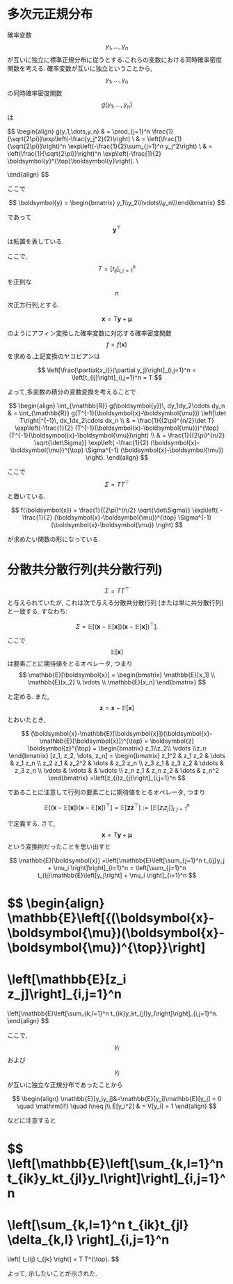 
# 多次元正規分布

確率変数 $$y_1,\dots,y_n$$ が互いに独立に標準正規分布に従うとする.これらの変数における同時確率密度関数を考える.
確率変数が互いに独立ということから,$$y_1,\dots,y_n$$ の同時確率密度関数 $$g(y_1,\dots,y_n)$$ は

$$
\begin{align}
g(y_1,\dots,y_n) & = \prod_{j=1}^n
                     \frac{1}{\sqrt{2\pi}}\exp\left(-\frac{y_j^2}{2}\right) \\
                 & = \left(\frac{1}{\sqrt{2\pi}}\right)^n
                     \exp\left(-\frac{1}{2}\sum_{j=1}^n y_j^2\right) \\
                 & = \left(\frac{1}{\sqrt{2\pi}}\right)^n
                     \exp\left(-\frac{1}{2} \boldsymbol{y}^{\top}\boldsymbol{y}\right). \\

\end{align}
$$

ここで

$$
\boldsymbol{y} = \begin{bmatrix} y_1\\y_2\\\vdots\\y_n\\\end{bmatrix}
$$

であって $$\boldsymbol{y}^{\top}$$ は転置を表している.

ここで,$$T= [t_{ij}]_{i,j=1}^n$$ を正則な $$n$$ 次正方行列,とする.

$$
\boldsymbol{x} = T\boldsymbol{y} + \boldsymbol{\mu}
$$

のようにアフィン変換した確率変数に対応する確率密度関数 $$f=f(\boldsymbol{x})$$ を求める.上記変換のヤコビアンは

$$
\left[\frac{\partial{x_i}}{\partial y_j}\right]_{i,j=1}^n = \left[t_{ij}\right]_{i,j=1}^n = T
$$


よって,多変数の積分の変数変換を考えることで

$$
\begin{align}
\int_{\mathbb{R}} g(\boldsymbol{y})\, dy_1dy_2\cdots dy_n & = \int_{\mathbb{R}}
                                                              g(T^{-1}(\boldsymbol{x}-\boldsymbol{\mu}))
                                                              \left|\det T\right|^{-1}\, dx_1dx_2\cdots dx_n \\
                                             & = \frac{1}{(2\pi)^{n/2}\det T}
                                                 \exp\left(-\frac{1}{2}
                                                           (T^{-1}(\boldsymbol{x}-\boldsymbol{\mu}))^{\top}
                                                           (T^{-1}(\boldsymbol{x}-\boldsymbol{\mu})\right) \\
                                             & = \frac{1}{(2\pi)^{n/2} \sqrt{\det\Sigma}}
                                                 \exp\left(
                                                     -\frac{1}{2}
                                                     (\boldsymbol{x}-\boldsymbol{\mu})^{\top}
                                                      \Sigma^{-1}
                                                     (\boldsymbol{x}-\boldsymbol{\mu})
                                                 \right).
\end{align}
$$

ここで $$\Sigma = TT^{\top}$$ と置いている.

$$
f(\boldsymbol{x}) =
\frac{1}{(2\pi)^{n/2} \sqrt{\det\Sigma}}
\exp\left(
        -\frac{1}{2}
        (\boldsymbol{x}-\boldsymbol{\mu})^{\top}
         \Sigma^{-1}
        (\boldsymbol{x}-\boldsymbol{\mu})
    \right)
$$

が求めたい関数の形になっている.

# 分散共分散行列(共分散行列)

$$\Sigma = TT^{\top}$$ と与えられていたが, これは次で与える分散共分散行列 (または単に共分散行列) と一致する. すなわち:

$$
\Sigma = \mathbb{E} \left[(\boldsymbol{x}-\mathbb{E}[\boldsymbol{x}])(\boldsymbol{x}-\mathbb{E}[\boldsymbol{x}])^{\top}\right].
$$

ここで $$\mathbb{E}[\boldsymbol{x}]$$ は要素ごとに期待値をとるオペレータ, つまり
$$
\mathbb{E}[\boldsymbol{x}] = \begin{bmatrix}
                                 \mathbb{E}[x_1] \\ \mathbb{E}[x_2] \\ \vdots \\ \mathbb{E}[x_n]
                             \end{bmatrix}
$$

と定める. また, $$\boldsymbol{z}=\boldsymbol{x}-\mathbb{E}[\boldsymbol{x}] $$とおいたとき,

$$
(\boldsymbol{x}-\mathbb{E}[\boldsymbol{x}])(\boldsymbol{x}-\mathbb{E}[\boldsymbol{x}])^{\top} =
\boldsymbol{z} \boldsymbol{z}^{\top} =
\begin{bmatrix} z_1\\z_2\\ \vdots \\z_n \end{bmatrix} [z_1, z_2, \dots, z_n] =
\begin{bmatrix}
z_1^2   & z_1 z_2 & \dots  & z_1 z_n \\
z_2 z_1 & z_2^2   & \dots  & z_2 z_n \\
z_3 z_1 & z_3 z_2 & \ddots & z_3 z_n \\
\vdots  & \vdots  &        & \vdots  \\
z_n z_1 & z_n z_2 & \dots  & z_n^2   
\end{bmatrix}
=\left[z_{i}z_{j}\right]_{i,j=1}^n
$$

であることに注意して行列の要素ごとに期待値をとるオペレータ, つまり

$$
\mathbb{E}[(\boldsymbol{x}-\mathbb{E}[\boldsymbol{x}])(\boldsymbol{x}-\mathbb{E}[\boldsymbol{x}])^{\top}]=\mathbb{E}[\boldsymbol{z}\boldsymbol{z}^{\top}] := \left[\mathbb{E}[z_iz_j]\right]_{i,j=1}^n
$$

で定義する. さて, $$\boldsymbol{x}=T\boldsymbol{y}+\boldsymbol{\mu}$$ という変換則だったことを思い出すと

$$
\mathbb{E}[\boldsymbol{x}] =\left[\mathbb{E}\left[\sum_{j=1}^n t_{ij}y_j + \mu_i \right]\right]_{i=1}^n
                           = \left[\sum_{j=1}^n t_{ij}\mathbb{E}\left[y_j\right] + \mu_i \right]_{i=1}^n
$$

$$
\begin{align}
\mathbb{E}\left[{(\boldsymbol{x}-\boldsymbol{\mu})(\boldsymbol{x}-\boldsymbol{\mu})^{\top}}\right]
=
\left[\mathbb{E}[z_i z_j]\right]_{i,j=1}^n
=
\left[\mathbb{E}\left[\sum_{k,l=1}^n t_{ik}y_kt_{jl}y_l\right]\right]_{i,j=1}^n.
\end{align}
$$

ここで, $$y_i$$ および $$y_j$$ が互いに独立な正規分布であったことから

$$
\begin{align}
\mathbb{E}[y_iy_j]&=\mathbb{E}[y_i]\mathbb{E}[y_j] = 0 \quad \mathrm{if} \quad i\neq j\\
E[y_i^2] & = V[y_i] = 1
\end{align}
$$


などに注意すると

$$
\left[\mathbb{E}\left[\sum_{k,l=1}^n t_{ik}y_kt_{jl}y_l\right]\right]_{i,j=1}^n
=
\left[\sum_{k,l=1}^n t_{ik}t_{jl} \delta_{k,l} \right]_{i,j=1}^n
=
\left[ t_{ij} t_{jk} \right] = T T^{\top}.
$$

よって, 示したいことが示された.
